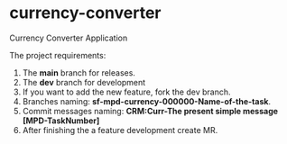 # currency-converter
Currency Converter Application

The project requirements:
1. The **main** branch for releases.
2. The **dev** branch for development
3. If you want to add the new feature, fork the dev branch.
4. Branches naming: **sf-mpd-currency-000000-Name-of-the-task**.
5. Commit messages naming: **CRM:Curr-The present simple message [MPD-TaskNumber]**
6. After finishing the a feature development create MR.
